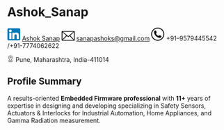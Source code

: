 # Ashok_Sanap
![Alt text](https://github.com/Ashok-Sanap/Ashok_Sanap/blob/feature_doc/icon/linked-in.png) [Ashok Sanap](https://www.linkedin.com/in/ashok-s-sanap/) 
![](https://github.com/Ashok-Sanap/Ashok_Sanap/blob/feature_doc/icon/email-icon.png)  sanapashoks@gmail.com ![](https://github.com/Ashok-Sanap/Ashok_Sanap/blob/feature_doc/icon/contact.png)  +91–9579445542 /+91-7774062622

![](https://github.com/Ashok-Sanap/Ashok_Sanap/blob/feature_doc/icon/address.png) Pune, Maharashtra, India-411014
## 
## Profile Summary
A results-oriented **Embedded Firmware professional** with **11+** years of expertise in designing and developing specializing in Safety Sensors, Actuators & Interlocks for Industrial Automation, Home Appliances, and Gamma Radiation measurement.
